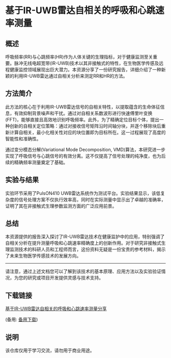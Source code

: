 # 基于IR-UWB雷达自相关的呼吸和心跳速率测量

## 概述

呼吸频率(RR)与心跳频率(HR)作为人体关键的生理指标，对于健康监测至关重要。脉冲无线电超宽带(IR-UWB)技术以其非接触式的特性，在生物医学传感及远程健康监控领域展现出巨大潜力。本资源分享了一份研究报告，详细介绍了一种新颖的利用IR-UWB雷达通过自相关分析来测定RR和HR的方法。

## 方法简介

此方法的核心在于利用IR-UWB雷达信号的自相关特性，以提取蕴含的生命体征信息，有效抑制背景噪声和干扰。通过对自相关系数波形进行快速傅里叶变换(FFT)，能够直接且高效地识别呼吸频率。此外，为了精确定位目标个体，提出一种创新的自相关定位策略：通过对接收信号矩阵沿时间轴分块，并逐个移除块后重新计算自相关，最小化相关性对应的块位置即为目标所在。这一过程展现了高度的智能性和准确性。

通过变分模态分解(Variational Mode Decomposition, VMD)算法，本研究进一步实现了呼吸信号与心跳信号的有效分离。这不仅提高了信号处理的纯净度，也为后续的精确频率测量奠定了基础。

## 实验与结果

实验环节采用了PulsON410 UWB雷达系统作为测试平台。实验结果显示，该低复杂度的信号处理方案不仅执行效率高，同时在实际测量中显示出了卓越的准确率，证明了其在非接触式生理参数监测方面的广泛应用前景。

## 总结

本资源提供的报告深入探讨了IR-UWB雷达技术在健康监护中的应用，特别强调了自相关分析在提升测量呼吸和心跳速率精确度上的创新作用。对于研究非接触式生理监测技术的科研人员和工程师而言，这份资料无疑是一份宝贵的参考材料，揭示了未来生物医学传感技术的发展方向。

---

请注意，通过上述文档您可以了解到该技术的基本原理、应用方法以及实验验证情况，为您的研究或项目开发提供灵感与技术支持。

## 下载链接
[基于IR-UWB雷达自相关的呼吸和心跳速率测量分享](https://pan.quark.cn/s/f89a27ddf3f9) 

(备用: [备用下载](https://pan.baidu.com/s/1rDXHqdoV8CPJfbaheu9yaA?pwd=1234))

## 说明

该仓库仅用于学习交流，请勿用于商业用途。
